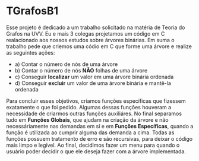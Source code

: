 # TGrafosB1

Esse projeto é dedicado a um trabalho solicitado na matéria de Teoria do Grafos na UVV. Eu e mais 3 colegas projetamos um código em C realacionado aos nossos estudos sobre árvores binárias. Em suma o trabalho pede que criemos uma códio em C que forme uma árvore e realize as seguintes ações:

- a) Contar o número de nós de uma árvore
- b) Contar o número de nós **NÃO** folhas de uma árvore
- c) Conseguir **localizar** um valor em uma árvore binária ordenada
- d) Conseguir **excluir** um valor de uma árvore binária  e mantê-la ordenada

Para concluir esses objetivos, criamos funções específicas que fizessem exatamente o que foi pedido. Algumas dessas funções houveram a necessidade de criarmos outras funções auxiliáres. No final separamos tudo em **Funções Globais**, que ajudam na criação da árvore e não necessáriamente nas demandas em sí e em **Funções Específicas**, quando a função é utilizada ao cumprir alguma das demanda a cima.
Todas as funções possuem tratamento de erro e são recursivas, para deixar o código mais limpo e legível. Ao final, decidimos fazer um menu para quando o usuário poder decidir o que ele deseja fazer com a árvore implementada.

  


